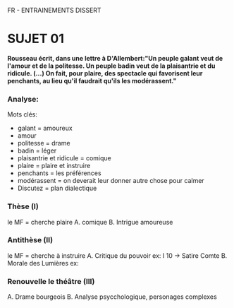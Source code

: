 FR - ENTRAINEMENTS DISSERT 

# SUJET 01

**Rousseau écrit, dans une lettre à D'Allembert:"Un peuple __galant__ veut de l'__amour__ et de la __politesse__. Un peuple __badin__ veut de la __plaisantrie__ et du __ridicule__. (...) On fait, pour __plaire__, des spectacle qui favorisent leur __penchants__, au lieu qu'il faudrait qu'ils les __modérassent__."**

### Analyse:

Mots clés:
-   galant = amoureux
-   amour
-   politesse = drame
-   badin = léger
-   plaisantrie et ridicule = comique
-   plaire = plaire et instruire
-   penchants = les préférences
-   modérassent = on deverait leur donner autre chose pour calmer
-   Discutez = plan dialectique

### Thèse (I)
le MF = cherche plaire
A. comique
B. Intrigue amoureuse

### Antithèse (II)
le MF = cherche à instruire
A. Critique du pouvoir
    ex: I 10 -> Satire Comte
B. Morale des Lumières
    ex: 

### Renouvelle le théâtre (III)
A. Drame bourgeois
B. Analyse psycchologique, personages complexes
